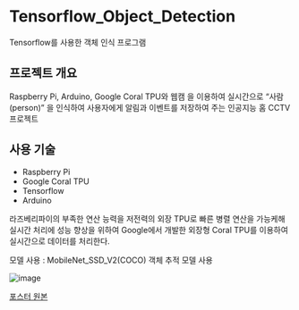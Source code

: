 # Tensorflow_Object_Detection
Tensorflow를 사용한 객체 인식 프로그램

## 프로젝트 개요
Raspberry Pi, Arduino, Google Coral TPU와 웹캠 을 이용하여 실시간으로  “사람(person)” 을 인식하여 사용자에게 알림과 이벤트를 저장하여 주는 인공지능 홈 CCTV 프로젝트

## 사용 기술
- Raspberry Pi
- Google Coral TPU
- Tensorflow
- Arduino

라즈베리파이의 부족한 연산 능력을 저전력의 외장 TPU로 빠른 병렬 연산을 가능케해 실시간 처리에 성능 향상을 위하여 Google에서 개발한 외장형 Coral TPU를 이용하여 실시간으로 데이터를 처리한다.

모델 사용 : MobileNet_SSD_V2(COCO) 객체 추적 모델 사용


![image](https://github.com/ejeonghun/Tensorflow_Object_Detection/assets/41509711/ff4ed329-65f7-418c-ba22-5cc366ace460)

[포스터 원본](https://github.com/ejeonghun/Tensorflow_Object_Detection/files/15291630/2001481_._.-2.pdf)

